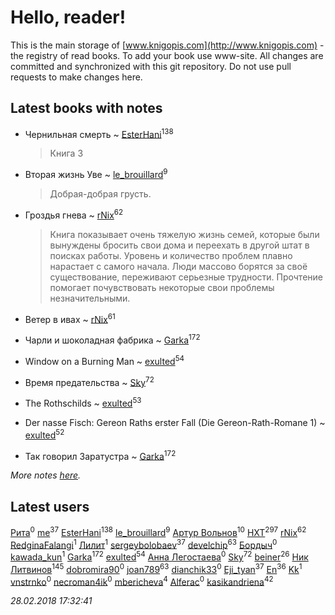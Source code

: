 # Hello, reader!
This is the main storage of [www.knigopis.com](http://www.knigopis.com) - the registry of read books.
To add your book use www-site. All changes are committed and synchronized with this git repository.
Do not use pull requests to make changes here.


## Latest books with notes
* Чернильная смерть ~ [EsterHani](users/305/30558181-vkontakte)<sup>138</sup>
    > Книга 3

* Вторая жизнь Уве ~ [le_brouillard](users/133/13330781-vkontakte)<sup>9</sup>
    > Добрая-добрая грусть.

* Гроздья гнева ~ [rNix](users/115/115622071-twitter)<sup>62</sup>
    > Книга показывает очень тяжелую жизнь семей, которые были вынуждены бросить свои дома и переехать в другой штат в поисках работы. Уровень и количество проблем плавно нарастает с самого начала. Люди массово борятся за своё существование, переживают серьезные трудности. Прочтение помогает почувствовать некоторые свои проблемы незначительными.

* Ветер в ивах ~ [rNix](users/115/115622071-twitter)<sup>61</sup>

* Чарли и шоколадная фабрика ~ [Garka](users/115/115753719718250012620-google)<sup>172</sup>

* Window on a Burning Man ~ [exulted](users/100/100599204551896265722-google)<sup>54</sup>

* Время предательства ~ [Sky](users/118/118049897850017649660-google)<sup>72</sup>

* The Rothschilds ~ [exulted](users/100/100599204551896265722-google)<sup>53</sup>

* Der nasse Fisch: Gereon Raths erster Fall (Die Gereon-Rath-Romane 1) ~ [exulted](users/100/100599204551896265722-google)<sup>52</sup>

* Так говорил Заратустра ~ [Garka](users/115/115753719718250012620-google)<sup>172</sup>


_More notes [here](latest_books_with_notes.md)._


## Latest users
[Рита](users/106/1060621634114499-facebook)<sup>0</sup> 
[me](users/381/381417697-yandex)<sup>37</sup> 
[EsterHani](users/305/30558181-vkontakte)<sup>138</sup> 
[le_brouillard](users/133/13330781-vkontakte)<sup>9</sup> 
[Артур Вольнов](users/225/225880893-vkontakte)<sup>10</sup> 
[HXT](users/100/100002563462782-facebook)<sup>297</sup> 
[rNix](users/115/115622071-twitter)<sup>62</sup> 
[RedginaFalangi](users/108/108176485784452819246-google)<sup>1</sup> 
[Лилит](users/172/1724166950980454-facebook)<sup>1</sup> 
[sergeybolobaev](users/112/112205967961310617540-google)<sup>37</sup> 
[develchip](users/852/85203415-vkontakte)<sup>63</sup> 
[Бордыч](users/112/1128382787235387-facebook)<sup>0</sup> 
[kawada_kun](users/112/112130619-vkontakte)<sup>1</sup> 
[Garka](users/115/115753719718250012620-google)<sup>172</sup> 
[exulted](users/100/100599204551896265722-google)<sup>54</sup> 
[Анна Легостаева](users/175/17507275271722136409-mailru)<sup>0</sup> 
[Sky](users/118/118049897850017649660-google)<sup>72</sup> 
[beiner](users/118/118330474331574680123-google)<sup>26</sup> 
[Ник Литвинов](users/241/241974816-vkontakte)<sup>145</sup> 
[dobromira90](users/178/178894809-vkontakte)<sup>0</sup> 
[joan789](users/240/2401650-vkontakte)<sup>63</sup> 
[dianchik33](users/231/231538017-vkontakte)<sup>0</sup> 
[Eji_tyan](users/235/2352103981-twitter)<sup>37</sup> 
[En](users/333/333646551-vkontakte)<sup>36</sup> 
[Kk](users/971/97112009-vkontakte)<sup>1</sup> 
[vnstrnko](users/264/26433294-vkontakte)<sup>0</sup> 
[necroman4ik](users/126/126368737-vkontakte)<sup>0</sup> 
[mbericheva](users/191/191788437-vkontakte)<sup>4</sup> 
[Alferac](users/117/117817614279012464929-google)<sup>0</sup> 
[kasikandriena](users/152/152488954-vkontakte)<sup>42</sup> 


_28.02.2018 17:32:41_
